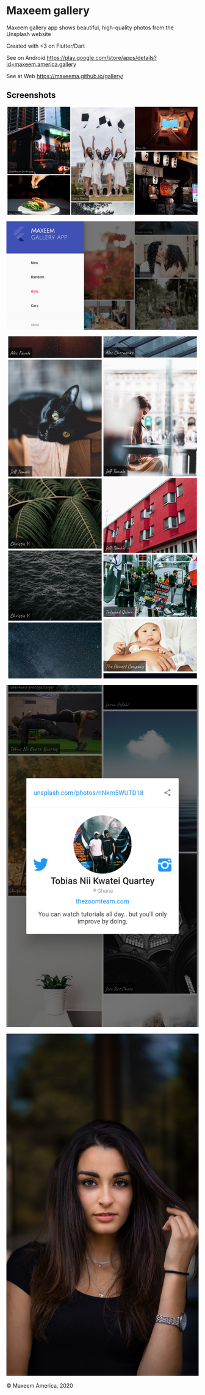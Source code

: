 # Maxeem gallery

Maxeem gallery app shows beautiful, high-quality photos from the Unsplash website

Created with <3 on Flutter/Dart

See on Android https://play.google.com/store/apps/details?id=maxeem.america.gallery

See at Web https://maxeema.github.io/gallery/

## Screenshots

![Screenshot1](screenshots/maxeem-gallery_screenshot-1.png)

![Screenshot2](screenshots/maxeem-gallery_screenshot-2.png)

![Screenshot3](screenshots/maxeem-gallery_screenshot-3.png)

![Screenshot4](screenshots/maxeem-gallery_screenshot-4.png)

![Screenshot5](screenshots/maxeem-gallery_screenshot-5.png)

© Maxeem America, 2020
